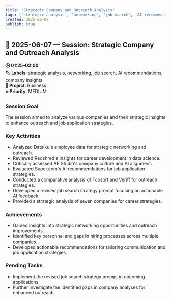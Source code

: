 ```yaml
---
title: "Strategic Company and Outreach Analysis"
tags: ['strategic analysis', 'networking', 'job search', 'AI recommendations', 'company insights']
created: 2025-06-07
publish: true
---
```


## 📅 2025-06-07 — Session: Strategic Company and Outreach Analysis

**🕒 01:25–02:00**  
**🏷️ Labels**: strategic analysis, networking, job search, AI recommendations, company insights  
**📂 Project**: Business  
**⭐ Priority**: MEDIUM  


### Session Goal
The session aimed to analyze various companies and their strategic insights to enhance outreach and job application strategies.

### Key Activities
- Analyzed Dataiku's employee data for strategic networking and outreach.
- Reviewed Redshred's insights for career development in data science.
- Critically assessed AE Studio's company culture and AI alignment.
- Evaluated Super.com's AI recommendations for job application strategies.
- Conducted a comparative analysis of Topsort and Veriff for outreach strategies.
- Developed a revised job search strategy prompt focusing on actionable AI feedback.
- Provided a strategic analysis of seven companies for career strategies.

### Achievements
- Gained insights into strategic networking opportunities and outreach improvements.
- Identified key personnel and gaps in hiring processes across multiple companies.
- Developed actionable recommendations for tailoring communication and job application strategies.

### Pending Tasks
- Implement the revised job search strategy prompt in upcoming applications.
- Further investigate the identified gaps in company analyses for enhanced outreach.
